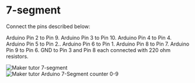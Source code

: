# 7-segment
Connect the pins described below:

Arduino Pin 2 to Pin 9.
Arduino Pin 3 to Pin 10.
Arduino Pin 4 to Pin 4.
Arduino Pin 5 to Pin 2..
Arduino Pin 6 to Pin 1.
Arduino Pin 8 to Pin 7.
Arduino Pin 9 to Pin 6.
GND to Pin 3 and Pin 8 each connected with 220 ohm resistors.<br>

![Maker tutor 7-segment](https://2.bp.blogspot.com/-vHHqIenH6iI/WlOT9YN83YI/AAAAAAAA9b4/CVYSmUcFQxo5zCZE6cmxgP3ThWeD7bd_ACEwYBhgL/s1600/7segment_display_pinout1.gif)
<br>
![Maker tutor Arduino 7-Segment counter 0-9 ](https://1.bp.blogspot.com/-_oFBcgavUWA/WlOSBB3F-SI/AAAAAAAA9bo/KLgUghhFWtktOQcEZIgyhT2I26B4lJ2dACLcBGAs/s640/7-segment-counter-button-2_bb.jpg)
